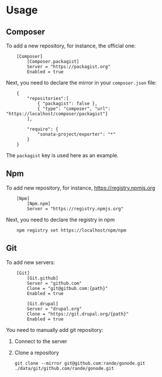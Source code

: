 Usage
=====

Composer
--------

To add a new repository, for instance, the official one:

        [Composer]
            [Composer.packagist]
            Server = "https://packagist.org"
            Enabled = true

Next, you need to declare the mirror in your ``composer.json`` file:

        {
            "repositories":[
                { "packagist": false },
                { "type": "composer", "url": "https://localhost/composer/packagist"}
            ],
        
            "require": {
                "sonata-project/exporter": "*"
            }
        }

The ``packagist`` key is used here as an example.

Npm
---

To add new repository, for instance, https://registry.npmjs.org

        [Npm]
            [Npm.npm]
            Server = "https://registry.npmjs.org"
            
Next, you need to declare the registry in npm

        npm registry set https://localhost/npm/npm

Git
---

To add new servers:

        [Git]
            [Git.github]
            Server = "github.com"
            Clone = "git@gitbub.com:{path}"
            Enabled = true
        
            [Git.drupal]
            Server = "drupal.org"
            Clone = "https://git.drupal.org/{path}"
            Enabled = true


You need to manually add git repository:

 1. Connect to the server
 2. Clone a repository
        
        git clone --mirror git@github.com:rande/gonode.git ./data/git/github.com/rande/gonode.git